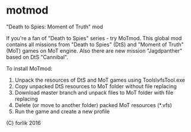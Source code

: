 # motmod
"Death to Spies: Moment of Truth" mod

If you're a fan of "Death to Spies" series - try MoTmod. This global mod contains all missions from "Death to Spies" (DtS) and "Moment of Truth" (MoT) games on MoT engine.
Also there are new mission "Jagdpanther" based on DtS "Cannibal".

To install MoTmod:

1. Unpack the resources of DtS and MoT games using Tools\vfsTool.exe
2. Copy unpacked DtS resources to MoT folder without file replacing
3. Download master branch and unpack files to MoT folder with file replacing
5. Delete (or move to another folder) packed MoT resources (*.vfs)
6. Run the game and create a new profile

(C) forlik 2016
